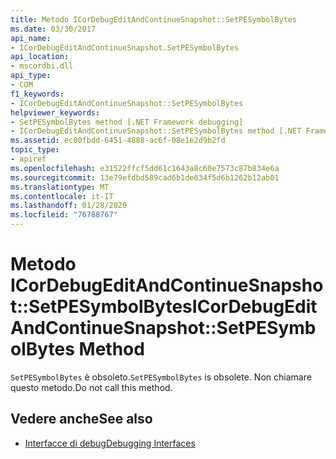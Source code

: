 ```yaml
---
title: Metodo ICorDebugEditAndContinueSnapshot::SetPESymbolBytes
ms.date: 03/30/2017
api_name:
- ICorDebugEditAndContinueSnapshot.SetPESymbolBytes
api_location:
- mscordbi.dll
api_type:
- COM
f1_keywords:
- ICorDebugEditAndContinueSnapshot::SetPESymbolBytes
helpviewer_keywords:
- SetPESymbolBytes method [.NET Framework debugging]
- ICorDebugEditAndContinueSnapshot::SetPESymbolBytes method [.NET Framework debugging]
ms.assetid: ec00fbdd-6451-4888-ac6f-08e1e2d9b2fd
topic_type:
- apiref
ms.openlocfilehash: e31522ffcf5dd61c1643a8c60e7573c87b834e6a
ms.sourcegitcommit: 13e79efdbd589cad6b1de634f5d6b1262b12ab01
ms.translationtype: MT
ms.contentlocale: it-IT
ms.lasthandoff: 01/28/2020
ms.locfileid: "76788767"
---
```

# <a name="icordebugeditandcontinuesnapshotsetpesymbolbytes-method"></a><span data-ttu-id="2104c-102">Metodo ICorDebugEditAndContinueSnapshot::SetPESymbolBytes</span><span class="sxs-lookup"><span data-stu-id="2104c-102">ICorDebugEditAndContinueSnapshot::SetPESymbolBytes Method</span></span>
<span data-ttu-id="2104c-103">`SetPESymbolBytes` è obsoleto.</span><span class="sxs-lookup"><span data-stu-id="2104c-103">`SetPESymbolBytes` is obsolete.</span></span> <span data-ttu-id="2104c-104">Non chiamare questo metodo.</span><span class="sxs-lookup"><span data-stu-id="2104c-104">Do not call this method.</span></span>  
  
## <a name="see-also"></a><span data-ttu-id="2104c-105">Vedere anche</span><span class="sxs-lookup"><span data-stu-id="2104c-105">See also</span></span>

- [<span data-ttu-id="2104c-106">Interfacce di debug</span><span class="sxs-lookup"><span data-stu-id="2104c-106">Debugging Interfaces</span></span>](debugging-interfaces.md)

